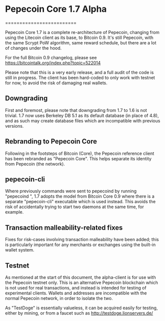 # Pepecoin Core 1.7 Alpha
=========================

Pepecoin Core 1.7 is a complete re-architecture of Pepecoin, changing from
using the Litecoin client as its base, to Bitcoin 0.9. It's still Pepecoin,
with the same Scrypt PoW algorithm, same reward schedule, but there are a 
lot of changes under the hood.


For the full Bitcoin 0.9 changelog, please see https://bitcointalk.org/index.php?topic=522014

Please note that this is a very early release, and a full audit of the code
is still in progress. The client has been hard-coded to only work with testnet
for now, to avoid the risk of damaging real wallets.


Downgrading
-----------

First and foremost, please note that downgrading from 1.7 to 1.6 is not trivial.
1.7 now uses Berkeley DB 5.1 as its default database (in place of 4.8), and as
such may create database files which are incompatible with previous versions.

Rebranding to Pepecoin Core
---------------------------

Following in the footsteps of Bitcoin (Core), the Pepecoin reference client
has been rebranded as "Pepecoin Core". This helps separate its identity
from Pepecoin (the network).

pepecoin-cli
------------

Where previously commands were sent to pepecoind by running
"pepecoind <command>", 1.7 adopts the model from Bitcoin Core 0.9 where there is
a separate "pepecoin-cli" executable which is used instead. This avoids the risk
of accidentally trying to start two daemons at the same time, for example.


Transaction malleability-related fixes
--------------------------------------

Fixes for risk-cases involving transaction malleability have been added; this
is particularly important for any merchants or exchanges using the built-in
wallet system. 

Testnet
-------

As mentioned at the start of this document, the alpha-client is for use with the
Pepecoin testnet only. This is an alternative Pepecoin blockchain which is
not used for real transactions, and instead is intended for testing of experimental
clients. Wallets and addresses are incompatible with the normal Pepecoin
network, in order to isolate the two.

As "TestDoge" is essentially valueless, it can be acquired easily for testing,
either by mining, or from a faucet such as http://testdoge.lionservers.de/
